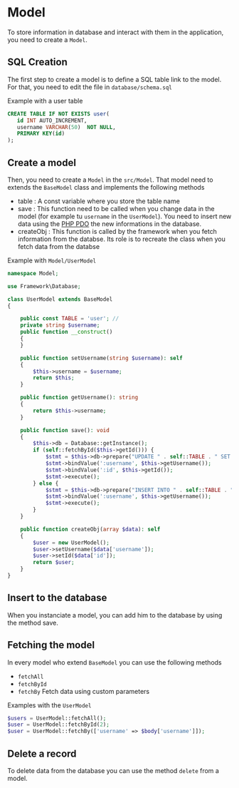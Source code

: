 # Model

To store information in database and interact with them in the application, you need to create a `Model`.

## SQL Creation

The first step to create a model is to define a SQL table link to the model. For that, you need to edit the file in `database/schema.sql`

Example with a user table

```sql
CREATE TABLE IF NOT EXISTS user(
   id INT AUTO_INCREMENT,
   username VARCHAR(50)  NOT NULL,
   PRIMARY KEY(id)
);
```

## Create a model

Then, you need to create a `Model` in the `src/Model`. That model need to extends the `BaseModel` class and implements the following methods

- table : A const variable where you store the table name
- save : This function need to be called when you change data in the model (for example tu `username` in the `UserModel`). You need to insert new data using the [PHP PDO](https://www.php.net/manual/fr/book.pdo.php) the new informations in the database.
- createObj : This function is called by the framework when you fetch information from the databse. Its role is to recreate the class when you fetch data from the databse

Example with `Model/UserModel`

```php
namespace Model;

use Framework\Database;

class UserModel extends BaseModel
{

    public const TABLE = 'user'; //
    private string $username;
    public function __construct()
    {
    }

    public function setUsername(string $username): self
    {
        $this->username = $username;
        return $this;
    }

    public function getUsername(): string
    {
        return $this->username;
    }

    public function save(): void
    {
        $this->db = Database::getInstance();
        if (self::fetchById($this->getId())) {
            $stmt = $this->db->prepare("UPDATE " . self::TABLE . " SET username = :username WHERE id = :id");
            $stmt->bindValue(':username', $this->getUsername());
            $stmt->bindValue(':id', $this->getId());
            $stmt->execute();
        } else {
            $stmt = $this->db->prepare("INSERT INTO " . self::TABLE . " (username) VALUES (:username)");
            $stmt->bindValue(':username', $this->getUsername());
            $stmt->execute();
        }
    }

    public function createObj(array $data): self
    {
        $user = new UserModel();
        $user->setUsername($data['username']);
        $user->setId($data['id']);
        return $user;
    }
}
```

## Insert to the database

When you instanciate a model, you can add him to the database by using the method save.

## Fetching the model

In every model who extend `BaseModel` you can use the following methods

- `fetchAll`
- `fetchById`
- `fetchBy` Fetch data using custom parameters

Examples with the `UserModel`

```php
$users = UserModel::fetchAll();
$user = UserModel::fetchById(2);
$user = UserModel::fetchBy(['username' => $body['username']]);
```

## Delete a record

To delete data from the database you can use the method `delete` from a model.
